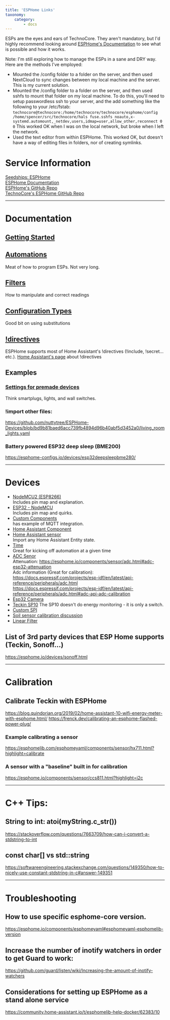 ```yaml
---
title: 'ESPHome Links'
taxonomy:
    category:
        - docs
---
```


ESPs are the eyes and ears of TechnoCore. They aren't mandatory, but I'd highly recommend looking around [ESPHome's Documentation](https://esphome.io/) to see what is possible and how it works. 

Note: I'm still exploring how to manage the ESPs in a sane and DRY way. Here are the methods I've employed:
  - Mounted the /config folder to a folder on the server, and then used NextCloud to sync changes between my local machine and the server. 
    This is my current solution. 
  - Mounted the /config folder to a folder on the server, and then used sshfs to mount that folder on my local machine. To do this, you'll need to setup passwordless ssh to your server, and the add something like the following to your /etc/fstab:
    ```technocore@technocore:/home/technocore/technocore/esphome/config /home/spencer/src/technocore/hals fuse.sshfs noauto,x-systemd.automount,_netdev,users,idmap=user,allow_other,reconnect 0 0```
    This worked OK when I was on the local network, but broke when I left the network. 
  - Used the text editor from within ESPHome. This worked OK, but doesn't have a way of editing files in folders, nor of creating symlinks. 

# Service Information
[Seedships: ESPHome](../../../seedships/esphome)  
[ESPHome Documentation](https://esphome.io/)  
[ESPHome's GitHub Repo](https://github.com/esphome/esphome)  
[TechnoCore's ESPHome GitHub Repo](https://github.com/SciFiFarms/TechnoCore-ESPHome)  

---
# Documentation
## [Getting Started](https://esphome.io/guides/getting_started_hassio.html)

## [Automations](https://esphome.io/guides/automations.html)
Meat of how to program ESPs. Not very long.

## [Filters](https://esphome.io/components/sensor/index.html#sensor-filters)
How to manipulate and correct readings

## [Configuration Types](https://esphomelib.com/esphomeyaml/guides/configuration-types.html)
Good bit on using substitutions

## [!directives](https://esphome.io/guides/faq.html#tips-for-using-esphome)
ESPHome supports most of Home Assistant's !directives (!include, !secret... etc.). 
[Home Assistant's page](https://www.home-assistant.io/docs/configuration/splitting_configuration/) about !directives

## Examples

### [Settings for premade devices](https://esphome-configs.io/devices/)
Think smartplugs, lights, and wall switches.

### !import other files:
https://github.com/nuttytree/ESPHome-Devices/blob/bd9b81baed6acc739fb4894d96b40abf5d3452a0/living_room_lights.yaml

### Battery powered ESP32 deep sleep (BME200)
https://esphome-configs.io/devices/esp32deepsleepbme280/

---
# Devices
- [NodeMCU2 (ESP8266)](https://esphome.io/devices/nodemcu_esp8266.html)  
  Includes pin map and explanation.
- [ESP32 - NodeMCU](https://esphome.io/devices/nodemcu_esp32.html)  
  Includes pin map and quirks.
- [Custom Components](https://esphome.io/custom/custom_component.html)  
  has example of MQTT integration.
- [Home Assistant Component](https://esphome.io/components/api.html#api-services)  
- [Home Assistant sensor](https://esphome.io/components/sensor/homeassistant.html)  
  Import any Home Assistant Entity state.
- [Time](https://esphome.io/components/time.html)  
  Great for kicking off automation at a given time
- [ADC Senor](https://esphomelib.com/esphomeyaml/components/sensor/adc.html)  
  Attenuation: https://esphome.io/components/sensor/adc.html#adc-esp32-attenuation  
  Adc information (Great for calibration): https://docs.espressif.com/projects/esp-idf/en/latest/api-reference/peripherals/adc.html  
  https://docs.espressif.com/projects/esp-idf/en/latest/api-reference/peripherals/adc.html#adc-api-adc-calibration
- [Esp32 Camera](https://esphome.io/components/esp32_camera.html)  
- [Teckin SP10](https://github.com/arendst/Sonoff-Tasmota/wiki/Teckin-sp10)
  The SP10 doesn't do energy monitoring - it is only a switch. 
- [Custom SPI](https://esphome.io/custom/spi.html)
- [Soil sensor calibration discussion](https://www.reddit.com/r/homeassistant/comments/bqw3dw/esphome_and_home_assistant_soil_capacitance/)
- [Linear Filter](https://esphome.io/components/sensor/index.html#sensor-filter-calibrate-linear)  

## List of 3rd party devices that ESP Home supports (Teckin, Sonoff...)
https://esphome.io/devices/sonoff.html

---
# Calibration
## Calibrate Teckin with ESPHome
https://blog.quindorian.org/2019/02/home-assistant-10-wifi-energy-meter-with-esphome.html/
https://frenck.dev/calibrating-an-esphome-flashed-power-plug/

### Example calibrating a sensor
https://esphomelib.com/esphomeyaml/components/sensor/hx711.html?highlight=calibrate

### A sensor with a "baseline" built in for calibration
https://esphome.io/components/sensor/ccs811.html?highlight=i2c

---
# C++ Tips:
## String to int: atoi(myString.c_str())  
https://stackoverflow.com/questions/7663709/how-can-i-convert-a-stdstring-to-int

## const char[] vs std::string
https://softwareengineering.stackexchange.com/questions/149350/how-to-nicely-use-constant-stdstring-in-c#answer-149351

---
# Troubleshooting
## How to use specific esphome-core version.
https://esphome.io/components/esphomeyaml#esphomeyaml-esphomelib-version

## Increase the number of inotify watchers in order to get Guard to work: 
https://github.com/guard/listen/wiki/Increasing-the-amount-of-inotify-watchers

## Considerations for setting up ESPHome as a stand alone service
https://community.home-assistant.io/t/esphomelib-help-docker/62383/10
